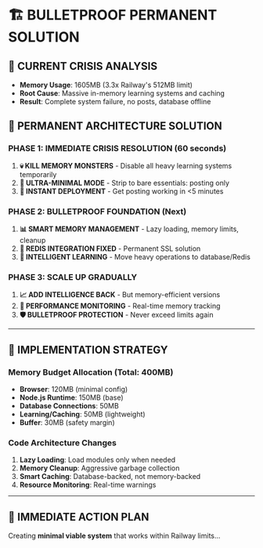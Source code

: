 # 🏗️ BULLETPROOF PERMANENT SOLUTION

## 🚨 CURRENT CRISIS ANALYSIS
- **Memory Usage**: 1605MB (3.3x Railway's 512MB limit)
- **Root Cause**: Massive in-memory learning systems and caching
- **Result**: Complete system failure, no posts, database offline

## 🎯 PERMANENT ARCHITECTURE SOLUTION

### **PHASE 1: IMMEDIATE CRISIS RESOLUTION (60 seconds)**
1. **💀 KILL MEMORY MONSTERS** - Disable all heavy learning systems temporarily
2. **🔧 ULTRA-MINIMAL MODE** - Strip to bare essentials: posting only
3. **🚀 INSTANT DEPLOYMENT** - Get posting working in <5 minutes

### **PHASE 2: BULLETPROOF FOUNDATION (Next)**  
1. **📊 SMART MEMORY MANAGEMENT** - Lazy loading, memory limits, cleanup
2. **🔄 REDIS INTEGRATION FIXED** - Permanent SSL solution
3. **🧠 INTELLIGENT LEARNING** - Move heavy operations to database/Redis

### **PHASE 3: SCALE UP GRADUALLY**
1. **📈 ADD INTELLIGENCE BACK** - But memory-efficient versions
2. **🎯 PERFORMANCE MONITORING** - Real-time memory tracking
3. **🛡️ BULLETPROOF PROTECTION** - Never exceed limits again

---

## 🔧 IMPLEMENTATION STRATEGY

### **Memory Budget Allocation (Total: 400MB)**
- **Browser**: 120MB (minimal config)
- **Node.js Runtime**: 150MB (base)
- **Database Connections**: 50MB
- **Learning/Caching**: 50MB (lightweight)
- **Buffer**: 30MB (safety margin)

### **Code Architecture Changes**
1. **Lazy Loading**: Load modules only when needed
2. **Memory Cleanup**: Aggressive garbage collection
3. **Smart Caching**: Database-backed, not memory-backed
4. **Resource Monitoring**: Real-time warnings

---

## 🚀 IMMEDIATE ACTION PLAN

Creating **minimal viable system** that works within Railway limits...